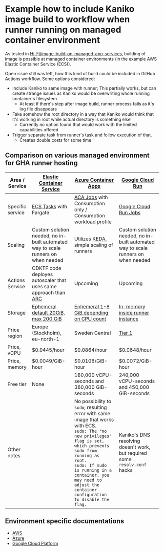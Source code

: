 # Example how to include Kaniko image build to workflow when runner running on managed container environment

As tested in [Hi-Fi/image-build-on-managed-app-services](https://github.com/Hi-Fi/image-build-on-managed-app-services), building of image is possible at managed container environments (in the example AWS Elastic Container Service (ECS)).

Open issue still was left, how this kind of build could be included in GitHub Actions workflow. Some options considered:

- Include Kaniko to same image with runner; This partially works, but can create strange issues as Kaniko would be overwriting whole running container's filesystem
  - At least if there's step after image build, runner process fails as it's log file disappears
- Fake somehow the root directory in a way that Kaniko would think that it's working in root while actual directory is something else
  - Currently no option found that would work with the limited capabilities offered
- Trigger separate task from runner's task and follow execution of that.
  - Creates double costs for some time

## Comparison on various managed environment for GHA runner hosting

| Area / Service   | [Elastic Container Service](https://aws.amazon.com/ecs/)                                                                      | [Azure Container Apps](https://azure.microsoft.com/en-us/products/container-apps)                                                                                                                                                                                                                | [Google Cloud Run](https://cloud.google.com/run)                                                    |
| ---------------- | ----------------------------------------------------------------------------------------------------------------------------- | ------------------------------------------------------------------------------------------------------------------------------------------------------------------------------------------------------------------------------------------------------------------------------------------------ | --------------------------------------------------------------------------------------------------- |
| Specific service | [ECS Tasks](https://docs.aws.amazon.com/AmazonECS/latest/developerguide/standalone-tasks.html) with Fargate                   | [ACA Jobs](https://learn.microsoft.com/en-us/azure/container-apps/jobs?tabs=azure-cli) with Consumption only / Consumption workload profile                                                                                                                                                      | [Google Cloud Run Jobs](https://cloud.google.com/run/docs/create-jobs)                              |
| Scaling          | Custom solution needed, no in-built automated way to scale runners on when needed                                             | Utilizes [KEDA](https://keda.sh), simple scaling of runners                                                                                                                                                                                                                                      | Custom solution needed, no in-built automated way to scale runners on when needed                   |
| Actions Service  | CDKTF code deployes autoscaler that uses same approach than [ARC](https://github.com/actions/actions-runner-controller)       | Upcoming                                                                                                                                                                                                                                                                                         | Upcoming                                                                                            |
| Storage          | [Ephemeral default 20GiB, max 200 GiB](https://docs.aws.amazon.com/AmazonECS/latest/developerguide/fargate-task-storage.html) | [Ephemeral 1-8 GiB depending on CPU count](https://learn.microsoft.com/en-us/azure/container-apps/storage-mounts?tabs=smb&pivots=azure-resource-manager#ephemeral-storage)                                                                                                                       | [In-memory inside runner instance](https://cloud.google.com/run/docs/container-contract#filesystem) |
| Price region     | Europe (Stockholm), eu-north-1                                                                                                | Sweden Central                                                                                                                                                                                                                                                                                   | [Tier 1](https://cloud.google.com/run/pricing#tier-1)                                               |
| Price, vCPU      | $0.0445/hour                                                                                                                  | $0.0864/hour                                                                                                                                                                                                                                                                                     | $0.0648/hour                                                                                        |
| Price, memory    | $0.0049/GiB-hour                                                                                                              | $0.0108/GiB-hour                                                                                                                                                                                                                                                                                 | $0.0072/GiB-hour                                                                                    |
| Free tier        | None                                                                                                                          | 180,000 vCPU-seconds and 360,000 GiB-seconds                                                                                                                                                                                                                                                     | 240,000 vCPU-seconds and 450,000 GiB-seconds                                                        |
| Other notes      |                                                                                                                               | No possibility to `sudo`; resulting error with same image that works with ECS. <br> `sudo: The "no new privileges" flag is set, which prevents sudo from running as root.`<br>`sudo: If sudo is running in a container, you may need to adjust the container configuration to disable the flag.` | Kaniko's DNS resolving doesn't work, but required some `resolv.conf` hacks                          |

## Environment specific documentations

- [AWS](./AWS.md)
- [Azure](./Azure.md)
- [Google Cloud Platform](./GCP.md)
